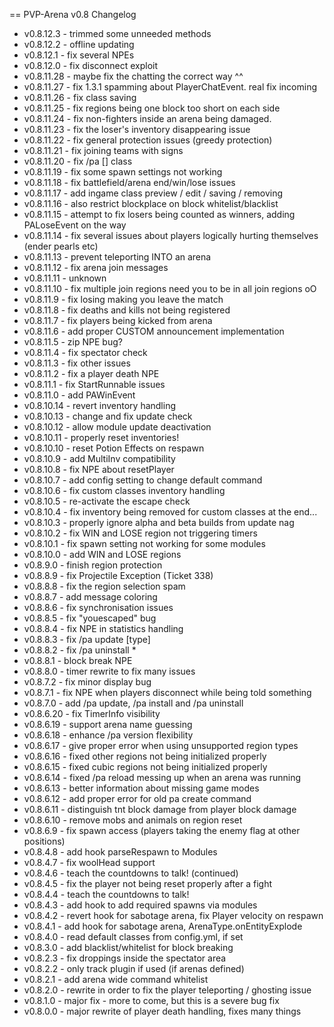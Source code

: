 == PVP-Arena v0.8 Changelog

* v0.8.12.3 - trimmed some unneeded methods
* v0.8.12.2 - offline updating
* v0.8.12.1 - fix several NPEs
* v0.8.12.0 - fix disconnect exploit
* v0.8.11.28 - maybe fix the chatting the correct way ^^
* v0.8.11.27 - fix 1.3.1 spamming about PlayerChatEvent. real fix incoming
* v0.8.11.26 - fix class saving
* v0.8.11.25 - fix regions being one block too short on each side
* v0.8.11.24 - fix non-fighters inside an arena being damaged.
* v0.8.11.23 - fix the loser's inventory disappearing issue
* v0.8.11.22 - fix general protection issues (greedy protection)
* v0.8.11.21 - fix joining teams with signs
* v0.8.11.20 - fix /pa [] class
* v0.8.11.19 - fix some spawn settings not working
* v0.8.11.18 - fix battlefield/arena end/win/lose issues
* v0.8.11.17 - add ingame class preview / edit / saving / removing
* v0.8.11.16 - also restrict blockplace on block whitelist/blacklist
* v0.8.11.15 - attempt to fix losers being counted as winners, adding PALoseEvent on the way
* v0.8.11.14 - fix several issues about players logically hurting themselves (ender pearls etc)
* v0.8.11.13 - prevent teleporting INTO an arena
* v0.8.11.12 - fix arena join messages
* v0.8.11.11 - unknown
* v0.8.11.10 - fix multiple join regions need you to be in all join regions oO
* v0.8.11.9 - fix losing making you leave the match
* v0.8.11.8 - fix deaths and kills not being registered
* v0.8.11.7 - fix players being kicked from arena
* v0.8.11.6 - add proper CUSTOM announcement implementation
* v0.8.11.5 - zip NPE bug?
* v0.8.11.4 - fix spectator check
* v0.8.11.3 - fix other issues
* v0.8.11.2 - fix a player death NPE
* v0.8.11.1 - fix StartRunnable issues
* v0.8.11.0 - add PAWinEvent
* v0.8.10.14 - revert inventory handling
* v0.8.10.13 - change and fix update check
* v0.8.10.12 - allow module update deactivation
* v0.8.10.11 - properly reset inventories!
* v0.8.10.10 - reset Potion Effects on respawn
* v0.8.10.9 - add MultiInv compatibility
* v0.8.10.8 - fix NPE about resetPlayer
* v0.8.10.7 - add config setting to change default command
* v0.8.10.6 - fix custom classes inventory handling
* v0.8.10.5 - re-activate the escape check
* v0.8.10.4 - fix inventory being removed for custom classes at the end...
* v0.8.10.3 - properly ignore alpha and beta builds from update nag
* v0.8.10.2 - fix WIN and LOSE region not triggering timers
* v0.8.10.1 - fix spawn setting not working for some modules
* v0.8.10.0 - add WIN and LOSE regions
* v0.8.9.0 - finish region protection
* v0.8.8.9 - fix Projectile Exception (Ticket 338)
* v0.8.8.8 - fix the region selection spam
* v0.8.8.7 - add message coloring
* v0.8.8.6 - fix synchronisation issues
* v0.8.8.5 - fix "youescaped" bug
* v0.8.8.4 - fix NPE in statistics handling
* v0.8.8.3 - fix /pa update [type]
* v0.8.8.2 - fix /pa uninstall *
* v0.8.8.1 - block break NPE
* v0.8.8.0 - timer rewrite to fix many issues
* v0.8.7.2 - fix minor display bug
* v0.8.7.1 - fix NPE when players disconnect while being told something
* v0.8.7.0 - add /pa update, /pa install and /pa uninstall
* v0.8.6.20 - fix TimerInfo visibility
* v0.8.6.19 - support arena name guessing
* v0.8.6.18 - enhance /pa version flexibility
* v0.8.6.17 - give proper error when using unsupported region types
* v0.8.6.16 - fixed other regions not being initialized properly
* v0.8.6.15 - fixed cubic regions not being initialized properly
* v0.8.6.14 - fixed /pa reload messing up when an arena was running
* v0.8.6.13 - better information about missing game modes
* v0.8.6.12 - add proper error for old pa create command
* v0.8.6.11 - distinguish tnt block damage from player block damage
* v0.8.6.10 - remove mobs and animals on region reset
* v0.8.6.9 - fix spawn access (players taking the enemy flag at other positions)
* v0.8.4.8 - add hook parseRespawn to Modules
* v0.8.4.7 - fix woolHead support
* v0.8.4.6 - teach the countdowns to talk! (continued)
* v0.8.4.5 - fix the player not being reset properly after a fight
* v0.8.4.4 - teach the countdowns to talk!
* v0.8.4.3 - add hook to add required spawns via modules
* v0.8.4.2 - revert hook for sabotage arena, fix Player velocity on respawn
* v0.8.4.1 - add hook for sabotage arena, ArenaType.onEntityExplode
* v0.8.4.0 - read default classes from config.yml, if set
* v0.8.3.0 - add blacklist/whitelist for block breaking
* v0.8.2.3 - fix droppings inside the spectator area
* v0.8.2.2 - only track plugin if used (if arenas defined)
* v0.8.2.1 - add arena wide command whitelist
* v0.8.2.0 - rewrite in order to fix the player teleporting / ghosting issue
* v0.8.1.0 - major fix - more to come, but this is a severe bug fix
* v0.8.0.0 - major rewrite of player death handling, fixes many things